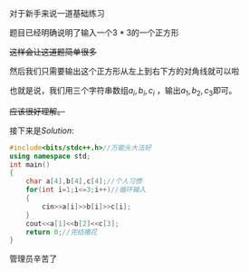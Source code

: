 对于新手来说一道基础练习

题目已经明确说明了输入一个$3*3$的一个正方形

~~这样会让这道题简单很多~~

然后我们只需要输出这个正方形从左上到右下方的对角线就可以啦

也就是说，我们用三个字符串数组$a_i,b_i,c_i$ ，输出$a_1,b_2,c_3$即可。

~~应该很好理解。~~

接下来是$Solution$:
```cpp
#include<bits/stdc++.h>//万能头大法好
using namespace std;
int main()
{
    char a[4],b[4],c[4];//个人习惯
    for(int i=1;i<=3;i++)//循环输入
    {
        cin>>a[i]>>b[i]>>c[i];
    }
    cout<<a[1]<<b[2]<<c[3];
    return 0;//完结撒花
}
```

管理员辛苦了
